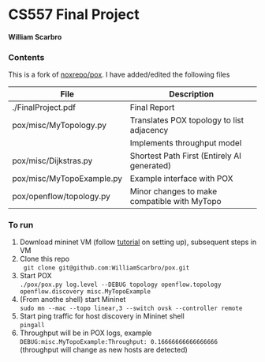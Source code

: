 # CS557 Final Project
#### William Scarbro

### Contents
This is a fork of <a href="https://github.com/noxrepo/pox">noxrepo/pox</a>. I have added/edited the following files

| File                      | Description                                  |
|---------------------------|----------------------------------------------|
| ./FinalProject.pdf              | Final Report                                 |
| pox/misc/MyTopology.py    | Translates POX topology to list adjacency    |
|                           | Implements throughput model                  |
| pox/misc/Dijkstras.py     | Shortest Path First (Entirely AI generated)  |
| pox/misc/MyTopoExample.py | Example interface with POX                   |
| pox/openflow/topology.py  | Minor changes to make compatible with MyTopo |


### To run
1. Download mininet VM (follow <a href="https://github.com/mininet/openflow-tutorial/wiki/Set-up-Virtual-Machine">tutorial</a> on setting up), subsequent steps in VM
2. Clone this repo <br> ``` git clone git@github.com:WilliamScarbro/pox.git```
3. Start POX <br> ``` ./pox/pox.py log.level --DEBUG topology openflow.topology openflow.discovery misc.MyTopoExample ```
4. (From anothe shell) start Mininet <br> ```sudo mn --mac --topo linear,3 --switch ovsk --controller remote```
5. Start ping traffic for host discovery in Mininet shell <br> ``` pingall ```
6. Throughput will be in POX logs, example <br> ``` DEBUG:misc.MyTopoExample:Throughput: 0.16666666666666666 ``` <br> (throughput will change as new hosts are detected)

